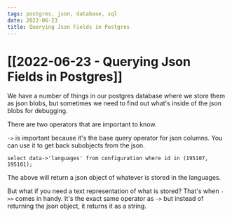 ```yaml
---
tags: postgres, json, database, sql
date: 2022-06-23
title: Querying Json Fields in Postgres
---
```


# [[2022-06-23 - Querying Json Fields in Postgres]]

We have a number of things in our postgres database where we store them as json blobs, but sometimes we need to find out what's inside of the json blobs for debugging.

There are two operators that are important to know.

`->` is important because it's the base query operator for json columns. You can use it to get back subobjects from the json.

```
select data->'languages' from configuration where id in (195107, 195101);
```

The above will return a json object of whatever is stored in the languages.

But what if you need a text representation of what is stored? That's when `->>` comes in handy. It's the exact same operator as `->` but instead of returning the json object, it returns it as a string.